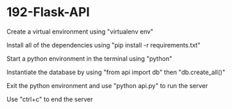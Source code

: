 # 192-Flask-API
Create a virtual environment using "virtualenv env"

Install all of the dependencies using "pip install -r requirements.txt"

Start a python environment in the terminal using "python"

Instantiate the database by using "from api import db" then "db.create_all()"

Exit the python environment and use "python api.py" to run the server

Use "ctrl+c" to end the server
